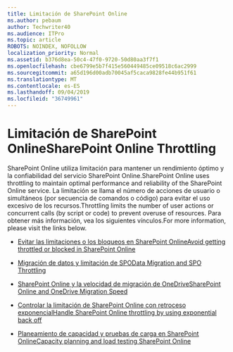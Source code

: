 ```yaml
---
title: Limitación de SharePoint Online
ms.author: pebaum
author: Techwriter40
ms.audience: ITPro
ms.topic: article
ROBOTS: NOINDEX, NOFOLLOW
localization_priority: Normal
ms.assetid: b376d8ea-50c4-47f0-9720-50d80aa3f7f1
ms.openlocfilehash: cbe6799e5b7f415e560449485ce09518c6ac2999
ms.sourcegitcommit: a65d196d00adb70045af5caca9828fe44b951f61
ms.translationtype: MT
ms.contentlocale: es-ES
ms.lasthandoff: 09/04/2019
ms.locfileid: "36749961"
---
```

# <a name="sharepoint-online-throttling"></a><span data-ttu-id="e5f10-102">Limitación de SharePoint Online</span><span class="sxs-lookup"><span data-stu-id="e5f10-102">SharePoint Online Throttling</span></span>

<span data-ttu-id="e5f10-103">SharePoint Online utiliza limitación para mantener un rendimiento óptimo y la confiabilidad del servicio SharePoint Online.</span><span class="sxs-lookup"><span data-stu-id="e5f10-103">SharePoint Online uses throttling to maintain optimal performance and reliability of the SharePoint Online service.</span></span> <span data-ttu-id="e5f10-104">La limitación se llama el número de acciones de usuario o simultáneos (por secuencia de comandos o código) para evitar el uso excesivo de los recursos.</span><span class="sxs-lookup"><span data-stu-id="e5f10-104">Throttling limits the number of user actions or concurrent calls (by script or code) to prevent overuse of resources.</span></span> <span data-ttu-id="e5f10-105">Para obtener más información, vea los siguientes vínculos.</span><span class="sxs-lookup"><span data-stu-id="e5f10-105">For more information, please visit the links below.</span></span>

- [<span data-ttu-id="e5f10-106">Evitar las limitaciones o los bloqueos en SharePoint Online</span><span class="sxs-lookup"><span data-stu-id="e5f10-106">Avoid getting throttled or blocked in SharePoint Online</span></span>](https://docs.microsoft.com/sharepoint/dev/general-development/how-to-avoid-getting-throttled-or-blocked-in-sharepoint-online)

- [<span data-ttu-id="e5f10-107">Migración de datos y limitación de SPO</span><span class="sxs-lookup"><span data-stu-id="e5f10-107">Data Migration and SPO Throttling </span></span>](https://blogs.technet.microsoft.com/sposupport/2017/08/12/data-migration-and-spo-service-throttling/)

- [<span data-ttu-id="e5f10-108">SharePoint Online y la velocidad de migración de OneDrive</span><span class="sxs-lookup"><span data-stu-id="e5f10-108">SharePoint Online and OneDrive Migration Speed</span></span>](https://docs.microsoft.com/sharepointmigration/sharepoint-online-and-onedrive-migration-speed)

 - [<span data-ttu-id="e5f10-109">Controlar la limitación de SharePoint Online con retroceso exponencial</span><span class="sxs-lookup"><span data-stu-id="e5f10-109">Handle SharePoint Online throttling by using exponential back off</span></span>](https://docs.microsoft.com/sharepoint/dev/solution-guidance/handle-sharepoint-online-throttling-by-using-exponential-back-off)

- [<span data-ttu-id="e5f10-110">Planeamiento de capacidad y pruebas de carga en SharePoint Online</span><span class="sxs-lookup"><span data-stu-id="e5f10-110">Capacity planning and load testing SharePoint Online</span></span>](https://docs.microsoft.com/office365/enterprise/capacity-planning-and-load-testing-sharepoint-online)

